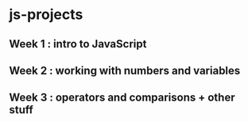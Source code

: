 # js-projects
## Week 1 : intro to JavaScript
## Week 2 : working with numbers and variables
## Week 3 : operators and comparisons + other stuff
